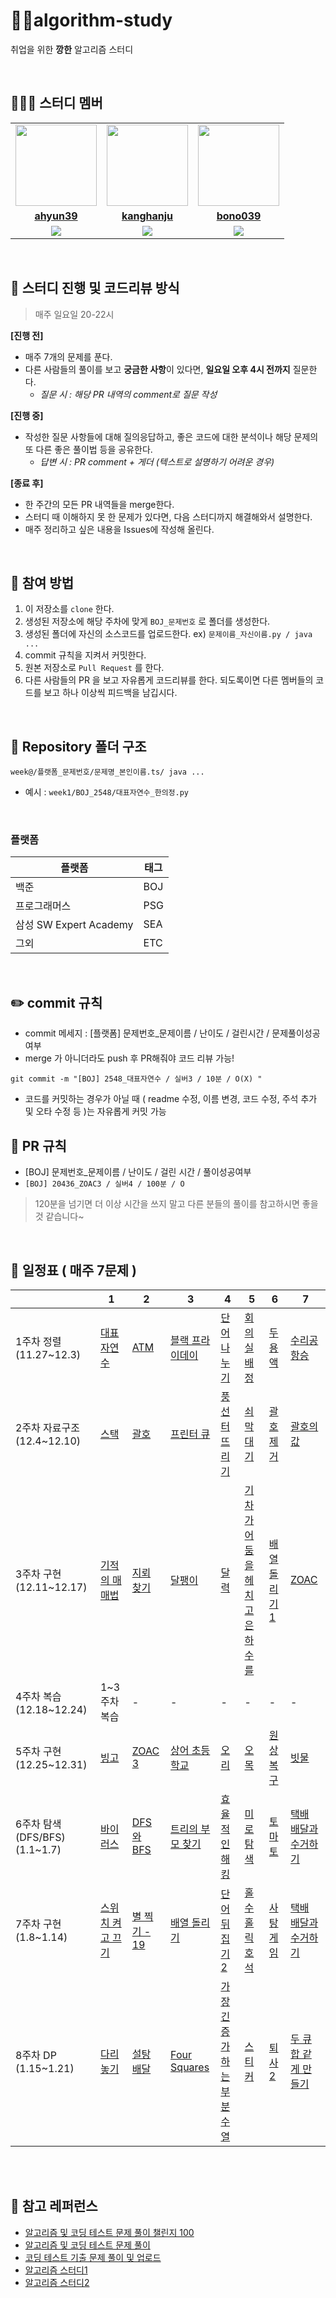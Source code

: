 # 🐱‍🏍algorithm-study
취업을 위한 **깡한** 알고리즘 스터디

<br/>

## 👩‍👧‍👦 스터디 멤버

<table>
 <tr>
    <td align="center"><a href="https://github.com/ahyun39"><img src="https://avatars.githubusercontent.com/ahyun39" width="130px;" alt=""></a></td>
    <td align="center"><a href="https://github.com/kanghanju"><img src="https://avatars.githubusercontent.com/kanghanju" width="130px;" alt=""></a></td>
    <td align="center"><a href="https://github.com/bono039"><img src="https://avatars.githubusercontent.com/bono039" width="130px;" alt=""></a></td>
  </tr>
  <tr>
    <td align="center"><a href="https://github.com/ahyun39"><b>ahyun39</b></a></td>
    <td align="center"><a href="https://github.com/kanghanju"><b>kanghanju</b></a></td>
    <td align="center"><a href="https://github.com/bono039"><b>bono039</b></a></td>
  </tr>
  <tr> 
    <td align="center"><img src="https://img.shields.io/badge/Python-3776AB?style=for-the-badge&logo=python&logoColor=white"></td>
    <td align="center"><img src="https://img.shields.io/badge/Java-007396?style=for-the-badge&logo=java&logoColor=white"></td>
    <td align="center"><img src="https://img.shields.io/badge/Java-007396?style=for-the-badge&logo=java&logoColor=white"></td>
  </tr> 
</table>
<br/>

## 📌 스터디 진행 및 코드리뷰 방식
> 매주 일요일 20-22시

**[진행 전]**
- 매주 7개의 문제를 푼다.
- 다른 사람들의 풀이를 보고 **궁금한 사항**이 있다면, **일요일 오후 4시 전까지** 질문한다. <br/>
  - _질문 시 : 해당 PR 내역의 comment로 질문 작성_

**[진행 중]**
- 작성한 질문 사항들에 대해 질의응답하고, 좋은 코드에 대한 분석이나 해당 문제의 또 다른 좋은 풀이법 등을 공유한다.
  - _답변 시 : PR comment + 게더 (텍스트로 설명하기 어려운 경우)_

**[종료 후]**
- 한 주간의 모든 PR 내역들을 merge한다.
- 스터디 때 이해하지 못 한 문제가 있다면, 다음 스터디까지 해결해와서 설명한다.
- 매주 정리하고 싶은 내용을 Issues에 작성해 올린다.

<br/>

## 🤗 참여 방법

1. 이 저장소를 `clone` 한다.
2. 생성된 저장소에 해당 주차에 맞게 `BOJ_문제번호` 로 폴더를 생성한다.
3. 생성된 폴더에 자신의 소스코드를 업로드한다. ex) `문제이름_자신이름.py / java ...`
4. commit 규칙을 지켜서 커밋한다.
5. 원본 저장소로 `Pull Request` 를 한다.
6. 다른 사람들의 PR 을 보고 자유롭게 코드리뷰를 한다. 되도록이면 다른 멤버들의 코드를 보고 하나 이상씩 피드백을 남깁시다.

<br/>

## 📁 Repository 폴더 구조

```
week@/플랫폼_문제번호/문제명_본인이름.ts/ java ...
```

- 예시 : `week1/BOJ_2548/대표자연수_한의정.py`

<br/>

### 플랫폼

| 플랫폼                 | 태그 |
| ---------------------- | ---- |
| 백준                   | BOJ  |
| 프로그래머스            | PSG  |
| 삼성 SW Expert Academy | SEA  |
| 그외                   | ETC  |

<br/>

## ✏️ commit 규칙

- commit 메세지 : [플랫폼] 문제번호_문제이름 / 난이도 / 걸린시간 / 문제풀이성공여부
- merge 가 아니더라도 push 후 PR해줘야 코드 리뷰 가능!

```
git commit -m "[BOJ] 2548_대표자연수 / 실버3 / 10분 / O(X) "
```

- 코드를 커밋하는 경우가 아닐 때 ( readme 수정, 이름 변경, 코드 수정, 주석 추가 및 오타 수정 등 )는 자유롭게 커밋 가능
  <br/>

## 🤝 PR 규칙

- [BOJ] 문제번호_문제이름 / 난이도 / 걸린 시간 / 풀이성공여부
- `[BOJ] 20436_ZOAC3 / 실버4 / 100분 / O`

> 120분을 넘기면 더 이상 시간을 쓰지 말고 다른 분들의 풀이를 참고하시면 좋을 것 같습니다~

<br/>

## 📅 일정표 ( 매주 7문제 )

|                     | 1                                                   | 2                                            | 3                                                        | 4                                                     | 5                                                   | 6                                                 | 7                                                   |
| ------------------- | --------------------------------------------------- | -------------------------------------------- | -------------------------------------------------------- | ----------------------------------------------------- | --------------------------------------------------- | ------------------------------------------------- | --------------------------------------------------- |
| 1주차 정렬 (11.27~12.3)  | [대표 자연수](https://www.acmicpc.net/problem/2548) | [ATM](https://www.acmicpc.net/problem/11399) | [블랙 프라이데이](https://www.acmicpc.net/problem/18114) | [단어 나누기](https://www.acmicpc.net/problem/1251)   | [회의실 배정](https://www.acmicpc.net/problem/1931) | [두 용액](https://www.acmicpc.net/problem/2470)   | [수리공 항승](https://www.acmicpc.net/problem/1449) |
| 2주차 자료구조 (12.4~12.10) | [스택](https://www.acmicpc.net/problem/10828)       | [괄호](https://www.acmicpc.net/problem/9012) | [프린터 큐](https://www.acmicpc.net/problem/1966)        | [풍선 터뜨리기](https://www.acmicpc.net/problem/2346) | [쇠막대기](https://www.acmicpc.net/problem/10799)   | [괄호 제거](https://www.acmicpc.net/problem/2800) | [괄호의 값](https://www.acmicpc.net/problem/2504)   |
| 3주차 구현 (12.11~12.17) | [기적의 매매법](https://www.acmicpc.net/problem/20546)       | [지뢰 찾기](https://www.acmicpc.net/problem/4396) | [달팽이](https://www.acmicpc.net/problem/1913)        | [달력](https://www.acmicpc.net/problem/20207) | [기차가 어둠을 헤치고 은하수를](https://www.acmicpc.net/problem/15787)   | [배열 돌리기 1](https://www.acmicpc.net/problem/16926) | [ZOAC](https://www.acmicpc.net/problem/16719)   |
| 4주차 복습 (12.18~12.24) | 1~3주차 복습 | - | - | - | - | - | - |
| 5주차 구현 (12.25~12.31) | [빙고](https://www.acmicpc.net/problem/2578)       | [ZOAC 3](https://www.acmicpc.net/problem/20436) | [상어 초등학교](https://www.acmicpc.net/problem/21608)        | [오리](https://www.acmicpc.net/problem/12933) | [오목](https://www.acmicpc.net/problem/2615)   | [원상 복구](https://www.acmicpc.net/problem/22858) | [빗물](https://www.acmicpc.net/problem/14719)   |
| 6주차 탐색 (DFS/BFS) (1.1~1.7) | [바이러스](https://www.acmicpc.net/problem/2606)       | [DFS와 BFS](https://www.acmicpc.net/problem/1260) | [트리의 부모 찾기](https://www.acmicpc.net/problem/11725)        | [효율적인 해킹](https://www.acmicpc.net/problem/1325) | [미로 탐색](https://www.acmicpc.net/problem/2178)   | [토마토](https://www.acmicpc.net/problem/7576) | [택배 배달과 수거하기](https://school.programmers.co.kr/learn/courses/30/lessons/150369)   |
| 7주차 구현 (1.8~1.14) | [스위치 켜고 끄기](https://www.acmicpc.net/problem/1244)       | [별 찍기 - 19](https://www.acmicpc.net/problem/10994) | [배열 돌리기](https://www.acmicpc.net/problem/17276)        | [단어 뒤집기 2](https://www.acmicpc.net/problem/17413) | [홀수 홀릭 호석](https://www.acmicpc.net/problem/20164)   | [사탕 게임](https://www.acmicpc.net/problem/3085) | [택배 배달과 수거하기](https://school.programmers.co.kr/learn/courses/30/lessons/150369)   |
| 8주차 DP (1.15~1.21) | [다리 놓기](https://www.acmicpc.net/problem/1010)       | [설탕 배달](https://www.acmicpc.net/problem/2839) | [Four Squares](https://www.acmicpc.net/problem/17626)        | [가장 긴 증가하는 부분 수열](https://www.acmicpc.net/problem/11053) | [스티커](https://www.acmicpc.net/problem/9465)   | [퇴사 2](https://www.acmicpc.net/problem/15486) | [두 큐 합 같게 만들기](https://school.programmers.co.kr/learn/courses/30/lessons/118667)   |

<br/>

<!--# 📚 블로깅 및 노션 정리

//|          | 블로그 / 노션 | 알고리즘                    | 작성자   |
//| -------- | ------------- | --------------------------- | -------- |
//| 1  | ...  | `...` | ... |-->

<br/>

## 🙌 참고 레퍼런스

- [알고리즘 및 코딩 테스트 문제 풀이 챌린지 100](https://github.com/ellynhan/challenge100-codingtest-study)
- [알고리즘 및 코딩 테스트 문제 풀이](https://github.com/Seongho0503/Algo_Study)
- [코딩 테스트 기출 문제 풀이 및 업로드](https://github.com/CodeTest-StudyGroup/Code-Test-Study)
- [알고리즘 스터디1](https://github.com/b1urrrr/Algorithm-Study)
- [알고리즘 스터디2](https://github.com/Stendhalsynd/baekjoon-algorithm-study)
